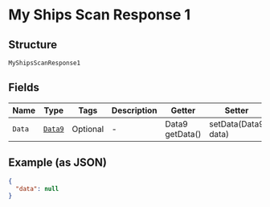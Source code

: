 
# My Ships Scan Response 1

## Structure

`MyShipsScanResponse1`

## Fields

| Name | Type | Tags | Description | Getter | Setter |
|  --- | --- | --- | --- | --- | --- |
| `Data` | [`Data9`](../../doc/models/data-9.md) | Optional | - | Data9 getData() | setData(Data9 data) |

## Example (as JSON)

```json
{
  "data": null
}
```

